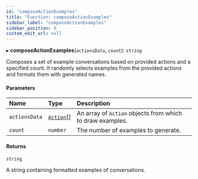 ```yaml
---
id: "composeActionExamples"
title: "Function: composeActionExamples"
sidebar_label: "composeActionExamples"
sidebar_position: 0
custom_edit_url: null
---
```


▸ **composeActionExamples**(`actionsData`, `count`): `string`

Composes a set of example conversations based on provided actions and a specified count.
It randomly selects examples from the provided actions and formats them with generated names.

#### Parameters

| Name          | Type                                  | Description                                               |
| :------------ | :------------------------------------ | :-------------------------------------------------------- |
| `actionsData` | [`Action`](../interfaces/Action.md)[] | An array of `Action` objects from which to draw examples. |
| `count`       | `number`                              | The number of examples to generate.                       |

#### Returns

`string`

A string containing formatted examples of conversations.
